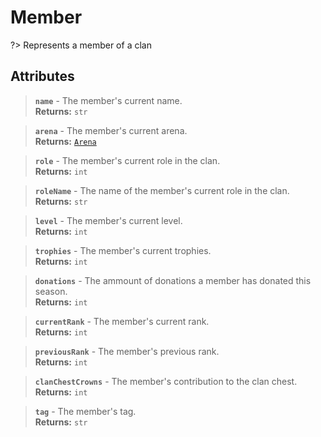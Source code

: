 # Member

?> Represents a member of a clan

## Attributes

> **`name`** - The member's current name.    
**Returns:** `str`

> **`arena`** - The member's current arena.    
**Returns:** [`Arena`]()

> **`role`** - The member's current role in the clan.    
**Returns:** `int`

> **`roleName`** - The name of the member's current role in the clan.    
**Returns:** `str`

> **`level`** - The member's current level.    
**Returns:** `int`

> **`trophies`** - The member's current trophies.    
**Returns:** `int`

> **`donations`** - The ammount of donations a member has donated this season.    
**Returns:** `int`

> **`currentRank`** - The member's current rank.    
**Returns:** `int`

> **`previousRank`** - The member's previous rank.    
**Returns:** `int`

> **`clanChestCrowns`** - The member's contribution to the clan chest.    
**Returns:** `int`

> **`tag`** - The member's tag.    
**Returns:** `str`

